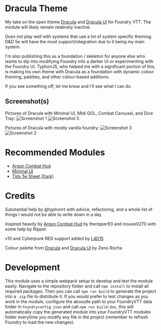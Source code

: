 # Dracula Theme
My take on the open theme [Dracula](https://draculatheme.com) and [Dracula UI](https://draculatheme.com/ui) for Foundry VTT. The module will likely remain relatively inactive.

Does not play well with systems that use a lot of system specific theming. D&D 5e will have the most support/integration due to it being my main system.

I'm also publishing this as a foundation / skeleton for anyone else who wants to dip into modifying Foundry into a darker UI or experimenting with the Foundry UI. TyphonJS, who helped me with a significant portion of this, is making his own theme with Dracula as a foundation with dynamic colour theming, palettes, and other colour-based additions.

If you see something off, let me know and I'll see what I can do.

## Screenshot(s)
Pictures of Dracula with Minimal UI, Midi QOL, Combat Carousel, and Dice Tray:
![Screenshot 1](https://user-images.githubusercontent.com/95392008/147394182-0cb0a781-4d84-4b28-958e-0c2ed6526b4d.png)
![Screenshot 5](https://user-images.githubusercontent.com/95392008/147394179-6777840b-3554-4e9c-b4c3-50cd99616ee2.png)

Pictures of Dracula with mostly vanilla foundry:
![Screenshot 3](https://user-images.githubusercontent.com/95392008/147394076-a2fa6013-f8e8-4d28-9328-6f24df0a2763.png)
![Screenshot 2](https://user-images.githubusercontent.com/95392008/147394075-acbfd71a-1a14-4854-8438-867bafac8f9c.png)

# Recommended Modules
- [Argon Combat Hud](https://github.com/theripper93/enhancedcombathud/)
- [Minimal UI](https://github.com/saif-ellafi/foundryvtt-minimal-ui)
- [Tidy 5e Sheet (Dark)](https://github.com/sdenec/tidy5e-sheet)

# Credits
Substantial help by @typhonrt with advice, refactoring, and a whole list of things I would not be able to write down in a day

Inspired heavily by [Argon Combat Hud](https://github.com/theripper93/enhancedcombathud/) by theripper93 and mouse0270 with some help by Ripper.

v10 and Cyberpunk RED support added by [L4D15](https://github.com/L4D15)

Colour palette from [Dracula](https://draculatheme.com) and [Dracula UI](https://draculatheme.com/ui) by Zeno Rocha

# Development

This module uses a simple webpack setup to develop and test the module easily. Navigate to the repository folder and call `npm install` to install all required packages. Then you can call `npm run build` to generate the project into a `.zip` file to distribute it. If you would prefer to test changes as you work in the module, configure the abosulte path to your FoundryVTT data folder in `foundryconfig.json` and call `npm run build:dev`, this will automatically copy the generated module into your FoundryVTT modules folder everytime you modify any file in the project (remember to refresh Foundry to load the new changes).
